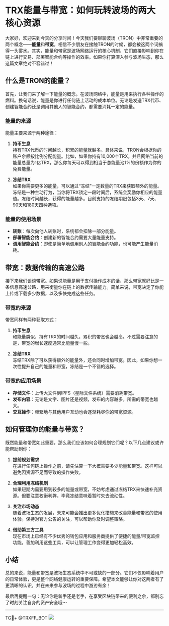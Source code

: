 # TRX能量与带宽：如何玩转波场的两大核心资源

大家好，欢迎来到今天的分享时间！今天我们要聊聊波场（TRON）中非常重要的两个概念——**能量**和**带宽**。相信不少朋友在接触TRON的时候，都会被这两个词搞得一头雾水。其实，能量和带宽是波场网络运行的核心机制，它们直接影响到你在链上进行交易、部署智能合约等操作的效率。如果你打算深入参与波场生态，那么这篇文章绝对不容错过！

## 什么是TRON的能量？

首先，让我们来了解一下能量的概念。在波场网络中，能量是用来执行各种操作的燃料。换句话说，能量是你进行任何链上活动的成本单位。无论是发送TRX代币、创建智能合约还是调用其他人的智能合约，都需要消耗一定的能量。

### 能量的来源

能量主要来源于两种途径：

1. **持币生息**  
   持有TRX代币的时间越长，积累的能量就越多。具体来说，TRON会根据你的账户余额按比例分配能量。比如，如果你持有10,000个TRX，并且网络当前的能量总量为1亿TRX，那么你每天可以得到相当于总能量池1%的份额作为你的免费能量。

2. **冻结TRX**  
   如果你需要更多的能量，可以通过“冻结”一定数量的TRX来获取额外的能量。冻结是一种主动行为，当你将TRX锁定一段时间后，系统会奖励你相应的能量值。冻结时间越长，获得的能量越多。目前支持的冻结期限包括3天、7天、90天和180天四种选项。

### 能量的使用场景

- **转账**：每次向他人转账时，系统都会扣除一部分能量。
- **部署智能合约**：创建新的智能合约需要大量能量支持。
- **调用智能合约**：即使是简单地调用别人的智能合约功能，也可能产生能量消耗。

## 带宽：数据传输的高速公路

接下来我们谈谈带宽。如果说能量是用于支付操作成本的话，那么带宽就好比是一条信息高速公路，用来衡量你在链上的数据传输能力。简单来说，带宽决定了你能上传或下载多少数据，以及多快完成这些任务。

### 带宽的来源

带宽同样有两种获取方式：

1. **持币生息**  
   和能量类似，持有TRX的时间越久，累积的带宽也会越高。不过需要注意的是，带宽的增长速度通常比能量慢一些。

2. **冻结TRX**  
   冻结TRX除了可以获得额外的能量外，还会同时增加带宽。因此，如果你想一次性提升自己的能量和带宽，冻结是一个不错的选择。

### 带宽的应用场景

- **存储文件**：上传大文件到IPFS（星际文件系统）需要消耗带宽。
- **发布内容**：无论是文字、图片还是视频，发布的内容越多，所需的带宽也越大。
- **交互操作**：频繁地与其他用户互动也会逐渐耗尽你的带宽资源。

## 如何管理你的能量与带宽？

既然能量和带宽如此重要，那么我们应该如何合理规划它们呢？以下几点建议或许能帮助到你：

1. **提前规划需求**  
   在进行任何链上操作之前，请先估算一下大概需要多少能量和带宽。这样可以避免因资源不足而导致的操作失败。

2. **合理利用冻结机制**  
   如果短期内需要用到较多的能量或带宽，不妨考虑通过冻结TRX来快速补充资源。但要注意权衡利弊，毕竟冻结意味着暂时失去流动性。

3. **关注市场动态**  
   随着波场生态的发展，未来可能会推出更多优化措施来改善能量和带宽的使用体验。保持对官方公告的关注，可以帮助你及时调整策略。

4. **借助第三方工具**  
   现在市场上已经有不少优秀的钱包应用和服务商提供了便捷的能量/带宽监控功能。善加利用这些工具，可以让管理工作变得更加轻松高效。

## 小结

总的来说，能量和带宽是波场生态系统中不可或缺的一部分。它们不仅影响着用户的日常体验，更是整个网络健康运转的重要保障。希望本文能够让你对这两者有了更清晰的认识，并在未来参与波场的过程中游刃有余！

最后再提醒一句：无论你是新手还是老手，在享受区块链带来的便利之余，都别忘了时刻关注自身的资产安全哦～  

---

TG💪+ @TRXFF_BOT  ![](https://sites.google.com/view/trxduihuan/)
